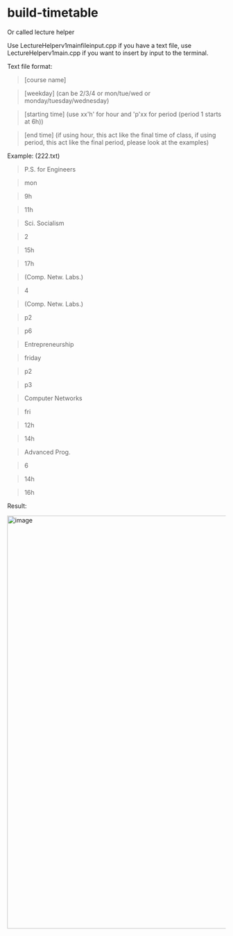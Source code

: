 # build-timetable
Or called lecture helper

Use LectureHelperv1mainfileinput.cpp if you have a text file, use LectureHelperv1main.cpp if you want to insert by input to the terminal.

Text file format:

>[course name]

>[weekday] (can be 2/3/4 or mon/tue/wed or monday/tuesday/wednesday)

>[starting time] (use xx'h' for hour and 'p'xx for period (period 1 starts at 6h))

>[end time] (if using hour, this act like the final time of class, if using period, this act like the final period, please look at the examples)

Example: (222.txt)

>P.S. for Engineers

>mon

>9h

>11h

>Sci. Socialism

>2

>15h

>17h

>(Comp. Netw. Labs.)

>4

>(Comp. Netw. Labs.)

>p2

>p6

>Entrepreneurship

>friday

>p2

>p3

>Computer Networks

>fri

>12h

>14h

>Advanced Prog.

>6

>14h

>16h

Result:

<img width="951" alt="image" src="https://github.com/ducngg/build-timetable/assets/89516843/29dadbb8-137a-4b60-916f-7561b05b8fe0">

